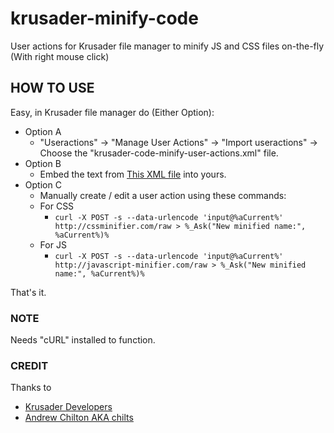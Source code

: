 # krusader-minify-code
User actions for Krusader file manager to minify JS and CSS files on-the-fly (With right mouse click)

## HOW TO USE

Easy, in Krusader file manager do (Either Option):
* Option A
  * "Useractions" -> "Manage User Actions" -> "Import useractions" -> Choose the "krusader-code-minify-user-actions.xml" file.
* Option B
  * Embed the text from [This XML file](http://github.com) into yours.
* Option C
  * Manually create / edit a user action using these commands:
  * For CSS
    * `curl -X POST -s --data-urlencode 'input@%aCurrent%' http://cssminifier.com/raw > %_Ask("New minified name:", %aCurrent%)%`
  * For JS
    * `curl -X POST -s --data-urlencode 'input@%aCurrent%' http://javascript-minifier.com/raw > %_Ask("New minified name:", %aCurrent%)%`

That's it.

### NOTE
Needs "cURL" installed to function.

### CREDIT
Thanks to
* [Krusader Developers](http://www.krusader.org/.)
* [Andrew Chilton AKA chilts](https://github.com/chilts)
